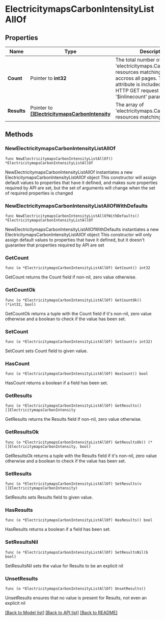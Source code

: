 # ElectricitymapsCarbonIntensityListAllOf

## Properties

Name | Type | Description | Notes
------------ | ------------- | ------------- | -------------
**Count** | Pointer to **int32** | The total number of &#39;electricitymaps.CarbonIntensity&#39; resources matching the request, accross all pages. The &#39;Count&#39; attribute is included when the HTTP GET request includes the &#39;$inlinecount&#39; parameter. | [optional] 
**Results** | Pointer to [**[]ElectricitymapsCarbonIntensity**](ElectricitymapsCarbonIntensity.md) | The array of &#39;electricitymaps.CarbonIntensity&#39; resources matching the request. | [optional] 

## Methods

### NewElectricitymapsCarbonIntensityListAllOf

`func NewElectricitymapsCarbonIntensityListAllOf() *ElectricitymapsCarbonIntensityListAllOf`

NewElectricitymapsCarbonIntensityListAllOf instantiates a new ElectricitymapsCarbonIntensityListAllOf object
This constructor will assign default values to properties that have it defined,
and makes sure properties required by API are set, but the set of arguments
will change when the set of required properties is changed

### NewElectricitymapsCarbonIntensityListAllOfWithDefaults

`func NewElectricitymapsCarbonIntensityListAllOfWithDefaults() *ElectricitymapsCarbonIntensityListAllOf`

NewElectricitymapsCarbonIntensityListAllOfWithDefaults instantiates a new ElectricitymapsCarbonIntensityListAllOf object
This constructor will only assign default values to properties that have it defined,
but it doesn't guarantee that properties required by API are set

### GetCount

`func (o *ElectricitymapsCarbonIntensityListAllOf) GetCount() int32`

GetCount returns the Count field if non-nil, zero value otherwise.

### GetCountOk

`func (o *ElectricitymapsCarbonIntensityListAllOf) GetCountOk() (*int32, bool)`

GetCountOk returns a tuple with the Count field if it's non-nil, zero value otherwise
and a boolean to check if the value has been set.

### SetCount

`func (o *ElectricitymapsCarbonIntensityListAllOf) SetCount(v int32)`

SetCount sets Count field to given value.

### HasCount

`func (o *ElectricitymapsCarbonIntensityListAllOf) HasCount() bool`

HasCount returns a boolean if a field has been set.

### GetResults

`func (o *ElectricitymapsCarbonIntensityListAllOf) GetResults() []ElectricitymapsCarbonIntensity`

GetResults returns the Results field if non-nil, zero value otherwise.

### GetResultsOk

`func (o *ElectricitymapsCarbonIntensityListAllOf) GetResultsOk() (*[]ElectricitymapsCarbonIntensity, bool)`

GetResultsOk returns a tuple with the Results field if it's non-nil, zero value otherwise
and a boolean to check if the value has been set.

### SetResults

`func (o *ElectricitymapsCarbonIntensityListAllOf) SetResults(v []ElectricitymapsCarbonIntensity)`

SetResults sets Results field to given value.

### HasResults

`func (o *ElectricitymapsCarbonIntensityListAllOf) HasResults() bool`

HasResults returns a boolean if a field has been set.

### SetResultsNil

`func (o *ElectricitymapsCarbonIntensityListAllOf) SetResultsNil(b bool)`

 SetResultsNil sets the value for Results to be an explicit nil

### UnsetResults
`func (o *ElectricitymapsCarbonIntensityListAllOf) UnsetResults()`

UnsetResults ensures that no value is present for Results, not even an explicit nil

[[Back to Model list]](../README.md#documentation-for-models) [[Back to API list]](../README.md#documentation-for-api-endpoints) [[Back to README]](../README.md)



